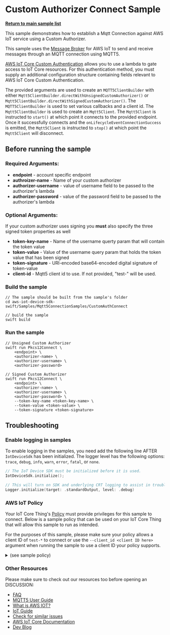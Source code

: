 # Custom Authorizer Connect Sample

[**Return to main sample list**](../../README.md)

This sample demonstrates how to establish a Mqtt Connection against AWS IoT service using a Custom Authorizer. 

This sample uses the
[Message Broker](https://docs.aws.amazon.com/iot/latest/developerguide/iot-message-broker.html)
for AWS IoT to send and receive messages through an MQTT connection using MQTT5.

[AWS IoT Core Custom Authentication](https://docs.aws.amazon.com/iot/latest/developerguide/custom-authentication.html) allows you to use a lambda to gate access to IoT Core resources. For this authentication method, you must supply an additional configuration structure containing fields relevant to AWS IoT Core Custom Authentication.

The provided arguments are used to create an `MQTT5ClientBuilder` with either `Mqtt5ClientBuilder.directWithUnsignedCustomAuthorizer()` or `Mqtt5ClientBuilder.directWithSignedCustomAuthorizer()`. The `MQTT5ClientBuilder` is used to set various callbacks and a client id. The `Mqtt5ClientBuilder` is used to create an `Mqtt5Client`. The `Mqtt5Client` is instructed to `start()` at which point it connects to the provided endpoint. Once it successfully connects and the `onLifecycleEventConnectionSuccess` is emitted, the `Mqtt5Client` is instructed to `stop()` at which point the `Mqtt5Client` will disconnect.

## Before running the sample

### Required Arguments:
* <b>endpoint</b> - account specific endpoint
* <b>authroizer-name</b> - Name of your custom authorizer
* <b>authorizer-username</b> - value of username field to be passed to the authorizer's lambda
* <b>authorizer-password</b> - value of the password field to be passed to the authorizer's lambda
### Optional Arguments:
<note>If your custom authorizer uses signing you <b>must</b> also specify the three signed token properties as well</note>
* <b>token-key-name</b> - Name of the username querty param that will contain the token value
* <b>token-value</b> - Value of the username query param that holds the token value that has been signed
* <b>token-signature</b> - URI-encoded base64-encoded digital signature of token-value
* <b>client-id</b> - Mqtt5 client id to use. If not provided, "test-<UUID>" will be used.

### Build the sample
```
// The sample should be built from the sample's folder
cd aws-iot-device-sdk-swift/Samples/Mqtt5ConnectionSamples/CustomAuthConnect

// build the sample
swift build
```
### Run the sample
```
// Unsigned Custom Authorizer
swift run Pkcs12Connect \
    <endpoint> \
    <authorizer-name> \
    <authorizer-username> \
    <authorizer-password>

// Signed Custom Authorizer
swift run Pkcs12Connect \
    <endpoint> \
    <authorizer-name> \
    <authorizer-username> \
    <authorizer-password> \
    --token-key-name <token-key-name> \
    --token-value <token-value> \
    --token-signature <token-signature>

```

## Troubleshooting
### Enable logging in samples

To enable logging in the samples, you need add the following line AFTER `IotDeviceSdk` has been initialized. The logger level has the following options: `trace`, `debug`, `info`, `warn`, `error`, `fatal`, or `none`.
```swift
// The IoT Device SDK must be initialized before it is used.
IotDeviceSdk.initialize();

// This will turn on SDK and underlying CRT logging to assist in troubleshooting.
Logger.initialize(target: .standardOutput, level: .debug)
```
### AWS IoT Policy
Your IoT Core Thing's [Policy](https://docs.aws.amazon.com/iot/latest/developerguide/iot-policies.html) must provide privileges for this sample to connect. Below is a sample policy that can be used on your IoT Core Thing that will allow this sample to run as intended.

For the purposes of this sample, please make sure your policy allows a client ID of `test-*` to connect or use the `--client_id <client ID here>` argument when running the sample to use a client ID your policy supports.

<details>
<summary>(see sample policy)</summary>

```
{
  "Version": "2012-10-17",
  "Statement": [
    {
      "Effect": "Allow",
      "Action": [
        "iot:Connect"
      ],
      "Resource": [
        "arn:aws:iot:<b>region</b>:<b>account</b>:client/test-*"
      ]
    }
  ]
}
```

  Replace with the following with the data from your AWS account:
  * `<region>`: The AWS IoT Core region where you created your AWS IoT Core thing you wish to use with this sample. For example`us-east-1`.
  * `<account>`: Your AWS IoT Core account ID. This is the set of numbers in the top right next to your AWS account name whenusing the AWS IoT Core website.

  Note that in a real application, you may want to avoid the use of wildcards in your ClientID or use them selectively. Please follow best practices when working with AWS on production applications using the SDK.

</details>

### Other Resources
Please make sure to check out our resources too before opening an DISCUSSION:
* [FAQ](../../../Documentation/FAQ.md)
* [MQTT5 User Guide](../../../Documentation/MQTT5_Userguide.md)
* [What is AWS IOT?](https://docs.aws.amazon.com/iot/latest/developerguide/what-is-aws-iot.html)
* [IoT Guide](https://docs.aws.amazon.com/iot/latest/developerguide/what-is-aws-iot.html)
* [Check for similar issues](https://github.com/aws/aws-iot-device-sdk-swift/issues)
* [AWS IoT Core Documentation](https://docs.aws.amazon.com/iot/)
* [Dev Blog](https://aws.amazon.com/blogs/?awsf.blog-master-iot=category-internet-of-things%23amazon-freertos%7Ccategory-internet-of-things%23aws-greengrass%7Ccategory-internet-of-things%23aws-iot-analytics%7Ccategory-internet-of-things%23aws-iot-button%7Ccategory-internet-of-things%23aws-iot-device-defender%7Ccategory-internet-of-things%23aws-iot-device-management%7Ccategory-internet-of-things%23aws-iot-platform)
